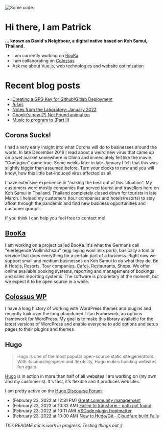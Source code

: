 ![][header1]

# Hi there, I am Patrick

**... known as David's Neighbour, a digital native based on Koh Samui, Thailand.**

- I am currently working on [BooKa](https://github.com/getbooka)
- I am collaborating on [Colossus](https://github.com/colossus-wp)
- Ask me about Vue.js, web technologies and website optimization

# Recent blog posts
<!-- KOLLITSCH:START -->
- [Creating a GPG Key for Github/Gitlab Deployment](https://kollitsch.de/blog/2022/creating-a-gpg-key-for-github-gitlab-deployment/)
- [/uses](https://kollitsch.de/uses/)
- [Notes from the Laboratory: January 2022](https://kollitsch.de/blog/2022/notes-from-the-laboratory-january-2022/)
- [Google&#39;s new &lpar;?&rpar; Not Found animation](https://kollitsch.de/blog/2022/googles-new-not-found-animation/)
- [Music to program to &lpar;Part II&rpar;](https://kollitsch.de/blog/2022/music-to-program-to-2/)
<!-- KOLLITSCH:END -->

## Corona Sucks!

I had a very early insight into what Corona will do to businesses around the world. In late December 2019 I read about a weird new virus that came up on a wet market somewhere in China and immediately felt like the movie "Contagion" came true. Some weeks later in late January I felt that this was slightly bigger than assumed before. Turn your clocks to now and you will know, how this little bat-induced virus affected us all. 

I have extensive experience in "making the best out of this situation". My customers were mostly companies that served tourist and travellers here on Koh Samui in Thailand. Thailand completely closed down for tourists in late March. I helped my customers (tour companies and hotels/resorts) to stay afloat through the pandemic and find new business opportunities and customer groups. 

If you think I can help you feel free to contact me!

## [BooKa](https://github.com/getbooka)

I am working on a project called BooKa. It's what the Germans call "eierlegende Wollmilchsau" (egg laying wool milk pork), basically a tool or service that does everything for a certain part of a business. Right now we support small and medium businesses on Koh Samui to do what they do. Be it Hotels, Resorts, Tour companies, Cafes, Restaurants, Shops. We offer online available booking systems, reporting and management of bookings and sales reporting systems. The software is proprietary at the moment, but we expect it to be open source in a while.

## [Colossus WP](https://github.com/colossus-wp)

I have a long history of working with WordPress themes and plugins and recently took over the long abandoned Titan Framework, an options framework for WordPress. My goal is to make this library available for the latest versions of WordPress and enable everyone to add options and setup pages to their plugins and themes. 

## Hugo

> Hugo is one of the most popular open-source static site generators. With its amazing speed and flexibility, Hugo makes building websites fun again.

[Hugo](https://gohugo.io/) is in action in more than half of all websites I am working on (my own and my customer's). It's fast, it's flexible and it produces websites.

I am pretty active on the [Hugo Discourse Forum](https://discourse.gohugo.io):

<!-- DISCOURSE:START -->
- (February 23, 2022 at 12:31 PM) [Great community management](https://discourse.gohugo.io/t/great-community-management/37334/1)
- (February 23, 2022 at 10:32 AM) [Failed to transform - path not found](https://discourse.gohugo.io/t/failed-to-transform-path-not-found/37309/10)
- (February 23, 2022 at 10:11 AM) [VSCode plugin frontmatter](https://discourse.gohugo.io/t/vscode-plugin-frontmatter/37331/1)
- (February 23, 2022 at 10:00 AM) [New to Hugo/Git - Cloudfare build Fails](https://discourse.gohugo.io/t/new-to-hugo-git-cloudfare-build-fails/37319/22)<!-- DISCOURSE:END -->

_This README.md is work in progress. Testing things out ;)_

[header1]: https://raw.githubusercontent.com/davidsneighbour/davidsneighbour/master/static/header3.jpg "Some code."

